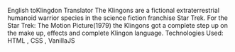 English toKlingdon Translator
The Klingons are a fictional extraterrestrial humanoid warrior species in the science fiction franchise Star Trek. For the Star Trek: The Motion Picture(1979) the Klingons got a complete step up on the make up, effects and complete Klingon language.
Technologies Used: HTML , CSS , VanillaJS